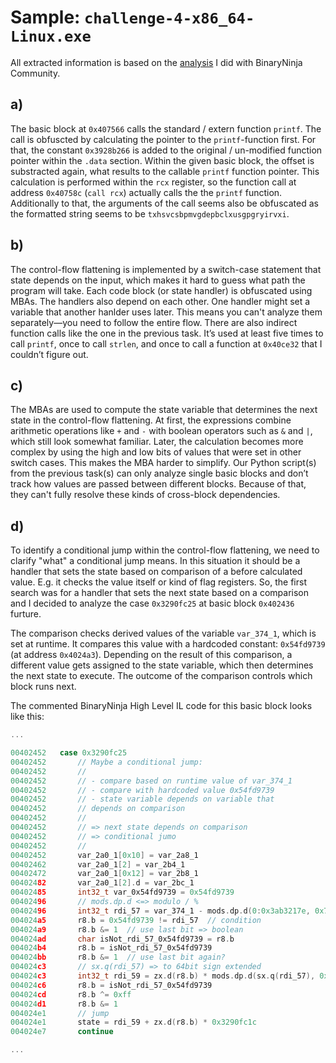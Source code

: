 # Sample: `challenge-4-x86_64-Linux.exe`

All extracted information is based on the [analysis](./challenge-4-x86_64-Linux.exe.bndb) I did with BinaryNinja Community. 

## a)

The basic block at `0x407566` calls the standard / extern function `printf`. The call is obfuscted by calculating the pointer to the `printf`-function first. For that, the constant `0x3928b266` is added to the original / un-modified function pointer within the `.data` section. Within the given basic block, the offset is substracted again, what results to the callable `printf` function pointer. This calculation is performed within the `rcx` register, so the function call at address `0x40758c` (`call rcx`) actually calls the the `printf` function. Additionally to that, the arguments of the call seems also be obfuscated as the formatted string seems to be `txhsvcsbpmvgdepbclxusgpgryirvxi`.

## b) 

The control-flow flattening is implemented by a switch-case statement that state depends on the input, which makes it hard to guess what path the program will take. Each code block (or state handler) is obfuscated using MBAs. The handlers also depend on each other. One handler might set a variable that another hanlder uses later. This means you can't analyze them separately—you need to follow the entire flow. There are also indirect function calls like the one in the previous task. It’s used at least five times to call `printf`, once to call `strlen`, and once to call a function at `0x40ce32` that I couldn’t figure out. 

## c) 

The MBAs are used to compute the state variable that determines the next state in the control-flow flattening. At first, the expressions combine arithmetic operations like `+` and `-` with boolean operators such as `&` and `|`, which still look somewhat familiar. Later, the calculation becomes more complex by using the high and low bits of values that were set in other switch cases. This makes the MBA harder to simplify. Our Python script(s) from the previous task(s) can only analyze single basic blocks and don’t track how values are passed between different blocks. Because of that, they can't fully resolve these kinds of cross-block dependencies.

## d) 

To identify a conditional jump within the control-flow flattening, we need to clarify "what" a conditional jump means. In this situation it should be a handler that sets the state based on comparison of a before calculated value. E.g. it checks the value itself or kind of flag registers. So, the first search was for a handler that sets the next state based on a comparison and I decided to analyze the case `0x3290fc25` at basic block `0x402436` furture. 

The comparison checks derived values of the variable `var_374_1`, which is set at runtime. It compares this value with a hardcoded constant: `0x54fd9739` (at address `0x4024a3`). Depending on the result of this comparison, a different value gets assigned to the state variable, which then determines the next state to execute. The outcome of the comparison controls which block runs next.

The commented BinaryNinja High Level IL code for this basic block looks like this:

```C
...

00402452   case 0x3290fc25
00402452       // Maybe a conditional jump:
00402452       // 
00402452       // - compare based on runtime value of var_374_1
00402452       // - compare with hardcoded value 0x54fd9739
00402452       // - state variable depends on variable that
00402452       // depends on comparison
00402452       // 
00402452       // => next state depends on comparison
00402452       // => conditional jumo
00402452       //  
00402452       var_2a0_1[0x10] = var_2a8_1
00402462       var_2a0_1[2] = var_2b4_1
00402472       var_2a0_1[0x12] = var_2b8_1
00402482       var_2a0_1[2].d = var_2bc_1
00402485       int32_t var_0x54fd9739 = 0x54fd9739
00402496       // mods.dp.d <=> modulo / % 
00402496       int32_t rdi_57 = var_374_1 - mods.dp.d(0:0x3ab3217e, 0x7fffffff)
004024a5       r8.b = 0x54fd9739 != rdi_57  // condition
004024a9       r8.b &= 1  // use last bit => boolean
004024ad       char isNot_rdi_57_0x54fd9739 = r8.b
004024b4       r8.b = isNot_rdi_57_0x54fd9739
004024bb       r8.b &= 1  // use last bit again?
004024c3       // sx.q(rdi_57) => to 64bit sign extended
004024c3       int32_t rdi_59 = zx.d(r8.b) * mods.dp.d(sx.q(rdi_57), 0x7fffffff)
004024c6       r8.b = isNot_rdi_57_0x54fd9739
004024cd       r8.b ^= 0xff
004024d1       r8.b &= 1
004024e1       // jump
004024e1       state = rdi_59 + zx.d(r8.b) * 0x3290fc1c
004024e7       continue

...

```
